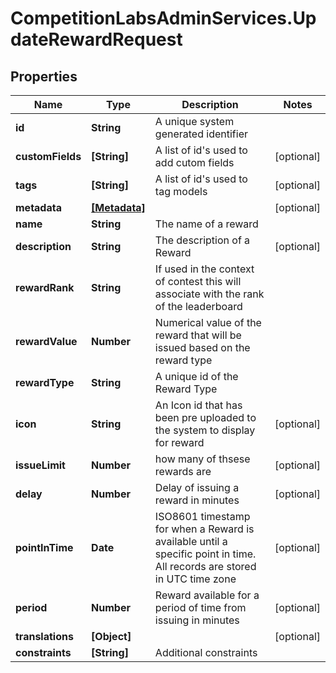 # CompetitionLabsAdminServices.UpdateRewardRequest

## Properties

Name | Type | Description | Notes
------------ | ------------- | ------------- | -------------
**id** | **String** | A unique system generated identifier | 
**customFields** | **[String]** | A list of id&#39;s used to add cutom fields | [optional] 
**tags** | **[String]** | A list of id&#39;s used to tag models | [optional] 
**metadata** | [**[Metadata]**](Metadata.md) |  | [optional] 
**name** | **String** | The name of a reward | 
**description** | **String** | The description of a Reward | [optional] 
**rewardRank** | **String** | If used in the context of contest this will associate with the rank of the leaderboard | 
**rewardValue** | **Number** | Numerical value of the reward that will be issued based on the reward type | 
**rewardType** | **String** | A unique id of the Reward Type | 
**icon** | **String** | An Icon id that has been pre uploaded to the system to display for reward | [optional] 
**issueLimit** | **Number** | how many of thsese rewards are | [optional] 
**delay** | **Number** | Delay of issuing a reward in minutes | [optional] 
**pointInTime** | **Date** | ISO8601 timestamp for when a Reward is available until a specific point in time. All records are stored in UTC time zone | [optional] 
**period** | **Number** | Reward available for a period of time from issuing in minutes | [optional] 
**translations** | **[Object]** |  | [optional] 
**constraints** | **[String]** | Additional constraints | 


